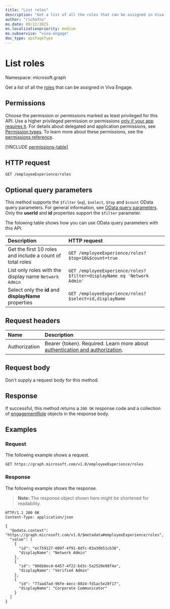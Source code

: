 ```yaml
---
title: "List roles"
description: "Get a list of all the roles that can be assigned in Viva Engage."
author: "richafnu"
ms.date: 09/22/2025
ms.localizationpriority: medium
ms.subservice: "viva-engage"
doc_type: apiPageType
---
```


# List roles

Namespace: microsoft.graph

Get a list of all the [roles](../resources/engagementrole.md) that can be assigned in Viva Engage.

## Permissions

Choose the permission or permissions marked as least privileged for this API. Use a higher privileged permission or permissions [only if your app requires it](/graph/permissions-overview#best-practices-for-using-microsoft-graph-permissions). For details about delegated and application permissions, see [Permission types](/graph/permissions-overview#permission-types). To learn more about these permissions, see the [permissions reference](/graph/permissions-reference).

<!-- { "blockType": "permissions", "name": "employeeexperience_list_roles" } -->
[!INCLUDE [permissions-table](../includes/permissions/employeeexperience-list-roles-permissions.md)]

## HTTP request

<!-- {
  "blockType": "ignored"
}
-->
``` http
GET /employeeExperience/roles
```

## Optional query parameters

This method supports the `$filter` (`eq`), `$select`, `$top` and `$count` OData query parameters. For general information, see [OData query parameters](/graph/query-parameters). Only the **userId** and **id** properties support the `$filter` parameter.

The folowing table shows how you can use OData query parameters with this API. 

| Description | HTTP request |
|:---|:---|
| Get the first 10 roles and include a count of total roles | `GET /employeeExperience/roles?$top=10&$count=true` |
| List only roles with the display name `Network Admin` | `GET /employeeExperience/roles?$filter=displayName eq 'Network Admin'` |
| Select only the **id** and **displayName** properties | `GET /employeeExperience/roles?$select=id,displayName` |

## Request headers

|Name|Description|
|:---|:---|
|Authorization|Bearer {token}. Required. Learn more about [authentication and authorization](/graph/auth/auth-concepts).|

## Request body

Don't supply a request body for this method.

## Response

If successful, this method returns a `200 OK` response code and a collection of [engagementRole](../resources/engagementrole.md) objects in the response body.

## Examples

### Request

The following example shows a request.
<!-- {
  "blockType": "request",
  "name": "list_engagementrole"
}
-->
``` http
GET https://graph.microsoft.com/v1.0/employeeExperience/roles
```

### Response

The following example shows the response.
>**Note:** The response object shown here might be shortened for readability.
<!-- {
  "blockType": "response",
  "truncated": true,
  "@odata.type": "Collection(microsoft.graph.engagementRole)"
}
-->
``` http
HTTP/1.1 200 OK
Content-Type: application/json

{
  "@odata.context": "https://graph.microsoft.com/v1.0/$metadata#employeeExperience/roles",
  "value": [
    {
      "id": "ec759127-089f-4f91-8dfc-03a30b51cb38",
      "displayName": "Network Admin"
    },
    {
      "id": "966b8ec4-6457-4f22-bd3c-5a2520e98f4a",
      "displayName": "Verified Admin"
    },
    {
      "id": "77aa47ad-96fe-4ecc-8024-fd1ac5e28f17",
      "displayName": "Corporate Communicator"
    }
  ]
}
```

